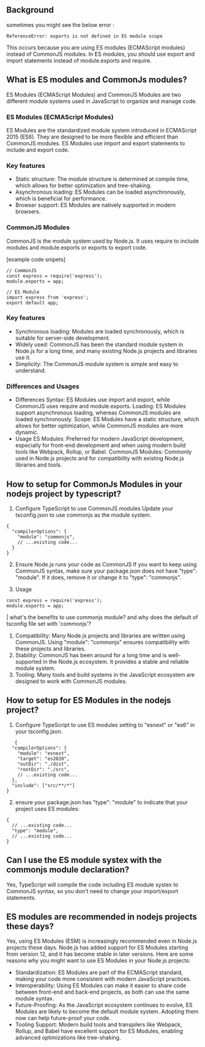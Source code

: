 ## Background
sometimes you might see the below error : 
```
ReferenceError: exports is not defined in ES module scope
```

This occurs because you are using ES modules (ECMAScript modules) instead of CommonJS modules. In ES modules, you should use export and import statements instead of module.exports and require.

## What is ES modules and CommonJs modules?
ES Modules (ECMAScript Modules) and CommonJS Modules are two different module systems used in JavaScript to organize and manage code.

### ES Modules (ECMAScript Modules)
ES Modules are the standardized module system introduced in ECMAScript 2015 (ES6).
They are designed to be more flexible and efficient than CommonJS modules.
ES Modules use import and export statements to include and export code.

### Key features
- Static structure: The module structure is determined at compile time, which allows for better optimization and tree-shaking.
- Asynchronous loading: ES Modules can be loaded asynchronously, which is beneficial for performance.
- Browser support: ES Modules are natively supported in modern browsers.

### CommonJS Modules
CommonJS is the module system used by Node.js. It uses require to include modules and module.exports or exports to export code.

[example code snipets]
```
// CommonJS
const express = require('express');
module.exports = app;

// ES Module
import express from 'express';
export default app;
```

### Key features
- Synchronous loading: Modules are loaded synchronously, which is suitable for server-side development.
- Widely used: CommonJS has been the standard module system in Node.js for a long time, and many existing Node.js projects and libraries use it.
- Simplicity: The CommonJS module system is simple and easy to understand.

### Differences and Usages
- Differences
Syntax: ES Modules use import and export, while CommonJS uses require and module.exports.
Loading: ES Modules support asynchronous loading, whereas CommonJS modules are loaded synchronously.
Scope: ES Modules have a static structure, which allows for better optimization, while CommonJS modules are more dynamic.
- Usage
ES Modules: Preferred for modern JavaScript development, especially for front-end development and when using modern build tools like Webpack, Rollup, or Babel.
CommonJS Modules: Commonly used in Node.js projects and for compatibility with existing Node.js libraries and tools.


## How to setup for CommonJs Modules in your nodejs project by typescript?
1. Configure TypeScript to use CommonJS modules
Update your tsconfig.json to use commonjs as the module system.

```
{
  "compilerOptions": {
    "module": "commonjs",
    // ...existing code...
  }
}
```

2. Ensure Node.js runs your code as CommonJS
If you want to keep using CommonJS syntax, make sure your package.json does not have "type": "module".
If it does, remove it or change it to "type": "commonjs".

3. Usage
```
const express = require('express');
module.exports = app;
```

| what's the benefits to use commonjs module? and why does the default of tsconfig file set with 'commonjs'?
  1. Compatibility: Many Node.js projects and libraries are written using CommonJS. Using "module": "commonjs" ensures compatibility with these projects and libraries.
  2. Stability: CommonJS has been around for a long time and is well-supported in the Node.js ecosystem. It provides a stable and reliable module system.
  3. Tooling: Many tools and build systems in the JavaScript ecosystem are designed to work with CommonJS modules.

## How to setup for ES Modules in the nodejs project?
1. Configure TypeScript to use ES modules
setting to "esnext" or "es6" in your tsconfig.json.
```
   {
  "compilerOptions": {
    "module": "esnext",
    "target": "es2020",
    "outDir": "./dist",
    "rootDir": "./src",
    // ...existing code...
  },
  "include": ["src/**/*"]
}
```

2. ensure your package.json has "type": "module" to indicate that your project uses ES modules:
```
{
  // ...existing code...
  "type": "module",
  // ...existing code...
}
```

## Can I use the ES module systex with the commonjs module declaration?
Yes, TypeScript will compile the code including ES module systex to CommonJS syntax, so you don't need to change your import/export statements.

## ES modules are recommended in nodejs projects these days?
Yes, using ES Modules (ESM) is increasingly recommended even in Node.js projects these days. Node.js has added support for ES Modules starting from version 12, and it has become stable in later versions. Here are some reasons why you might want to use ES Modules in your Node.js projects:

- Standardization: ES Modules are part of the ECMAScript standard, making your code more consistent with modern JavaScript practices.
- Interoperability: Using ES Modules can make it easier to share code between front-end and back-end projects, as both can use the same module syntax.
- Future-Proofing: As the JavaScript ecosystem continues to evolve, ES Modules are likely to become the default module system. Adopting them now can help future-proof your code.
- Tooling Support: Modern build tools and transpilers like Webpack, Rollup, and Babel have excellent support for ES Modules, enabling advanced optimizations like tree-shaking.
